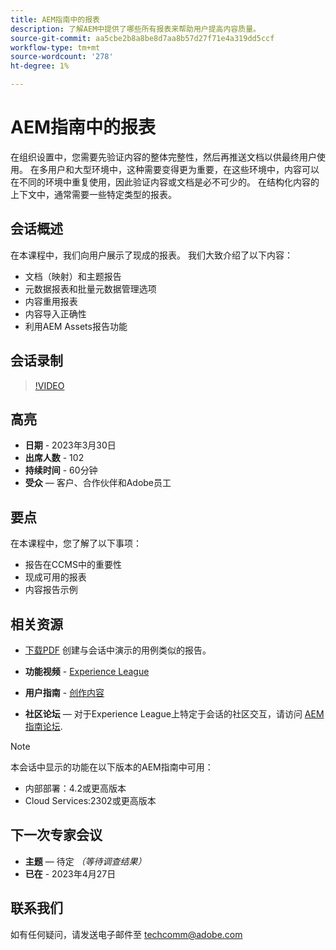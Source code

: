 ```yaml
---
title: AEM指南中的报表
description: 了解AEM中提供了哪些所有报表来帮助用户提高内容质量。
source-git-commit: aa5cbe2b8a8be8d7aa8b57d27f71e4a319dd5ccf
workflow-type: tm+mt
source-wordcount: '278'
ht-degree: 1%

---
```


# AEM指南中的报表

在组织设置中，您需要先验证内容的整体完整性，然后再推送文档以供最终用户使用。 在多用户和大型环境中，这种需要变得更为重要，在这些环境中，内容可以在不同的环境中重复使用，因此验证内容或文档是必不可少的。 在结构化内容的上下文中，通常需要一些特定类型的报表。


## 会话概述

在本课程中，我们向用户展示了现成的报表。 我们大致介绍了以下内容：
- 文档（映射）和主题报告
- 元数据报表和批量元数据管理选项
- 内容重用报表
- 内容导入正确性
- 利用AEM Assets报告功能


## 会话录制

>[!VIDEO](https://video.tv.adobe.com/v/3417529/guides--reporting-reporting?quality=12&learn=on)


## 高亮

- **日期** - 2023年3月30日
- **出席人数** - 102
- **持续时间** - 60分钟
- **受众**  — 客户、合作伙伴和Adobe员工


## 要点

在本课程中，您了解了以下事项：
- 报告在CCMS中的重要性
- 现成可用的报表
- 内容报告示例


## 相关资源

- [下载PDF](./assets/aem-guides-expert-session-reports-documentation.pdf) 创建与会话中演示的用例类似的报告。

- **功能视频** -  [Experience League](https://experienceleague.adobe.com/docs/experience-manager-guides-learn/videos/output-generation/working-with-reports.html?lang=en)

- **用户指南** - [创作内容](https://help.adobe.com/en_US/xml-documentation-for-adobe-experience-manager/index.html#t=DXML-master-map%2Freports-intro.html)

- **社区论坛**  — 对于Experience League上特定于会话的社区交互，请访问  [AEM指南论坛](https://experienceleaguecommunities.adobe.com/t5/experience-manager-guides/bd-p/xml-documentation-discussions).

>[!NOTE]
>
> 本会话中显示的功能在以下版本的AEM指南中可用：
> - 内部部署：4.2或更高版本
> - Cloud Services:2302或更高版本



## 下一次专家会议

- **主题**  — 待定 *（等待调查结果）*
- **已在** - 2023年4月27日


## 联系我们

如有任何疑问，请发送电子邮件至 <techcomm@adobe.com>
